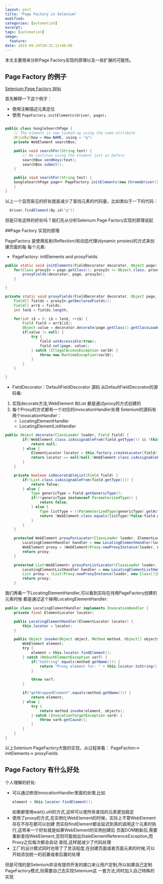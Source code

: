 ```yaml
---
layout: post
title: "Page Factory in Selenium"
modified:
categories: [automation]
excerpt:
tags: [automation]
image:
  feature:
date: 2015-09-24T10:31:11+08:00
---
```


本文主要用来分析Page Factory实现的原理以及一些扩展的可能性。

## Page Factory 的例子
[Selenium Page Factory Wiki](https://code.google.com/p/selenium/wiki/PageFactory)

首先解释一下这个例子：

- 使用注解描述元素定位
- 使用 ```PageFactory.initElements(driver, page);```

```java

public class GoogleSearchPage {
    // The element is now looked up using the name attribute
    @FindBy(how = How.NAME, using = "q")
    private WebElement searchBox;

    public void searchFor(String text) {
        // We continue using the element just as before
        searchBox.sendKeys(text);
        searchBox.submit();
    }

    public void searchFor(String text) {
    GoogleSearchPage page＝ PageFactory.initElements(new ChromeDriver(), GoogleSearchPage.class);
    }
}
```
以上一个显而易见的好处就是减少了查找元素的代码量，比如类似于一下的代码：

```java
  driver.findElement(By.id("q"))
```

但是只有这样的好处吗？我们先从分析Selenium Page Factory实现的原理说起

##Page Factory 实现的原理

PageFactory 是使用反射(Reflection)和动态代理(dynamic proxies)的方式来创建页面的每
每个元素:

- PageFactory: initElements and proxyFields

```java
public static void initElements(FieldDecorator decorator, Object page) {
    for(Class proxyIn = page.getClass(); proxyIn != Object.class; proxyIn = proxyIn.getSuperclass()) {
        proxyFields(decorator, page, proxyIn);
    }

}

private static void proxyFields(FieldDecorator decorator, Object page, Class<?> proxyIn) {
    Field[] fields = proxyIn.getDeclaredFields();
    Field[] arr$ = fields;
    int len$ = fields.length;

    for(int i$ = 0; i$ < len$; ++i$) {
        Field field = arr$[i$];
        Object value = decorator.decorate(page.getClass().getClassLoader(), field);
        if(value != null) {
            try {
                field.setAccessible(true);
                field.set(page, value);
            } catch (IllegalAccessException var10) {
                throw new RuntimeException(var10);
            }
        }
    }

}
```

- FieldDecorator：DefaultFieldDecorator 源码
从DefaultFieldDecorator的源码看:
1. 实现decorate方法,WebElement 和List<WebElement> 都是通过proxy的方式创建的
2. 每个Proxy的方式都有一个对应的invocationHandler处理
   Selenium的源码有两个invocationHandler：
   - LocatingElementHandler
   - LocatingElementListHandler

```java
public Object decorate(ClassLoader loader, Field field) {
        if(!WebElement.class.isAssignableFrom(field.getType()) && !this.isDecoratableList(field)) {
            return null;
        } else {
            ElementLocator locator = this.factory.createLocator(field);
            return locator == null?null:(WebElement.class.isAssignableFrom(field.getType())?this.proxyForLocator(loader, locator):(List.class.isAssignableFrom(field.getType())?this.proxyForListLocator(loader, locator):null));
        }
    }

    private boolean isDecoratableList(Field field) {
        if(!List.class.isAssignableFrom(field.getType())) {
            return false;
        } else {
            Type genericType = field.getGenericType();
            if(!(genericType instanceof ParameterizedType)) {
                return false;
            } else {
                Type listType = ((ParameterizedType)genericType).getActualTypeArguments()[0];
                return !WebElement.class.equals(listType)?false:field.getAnnotation(FindBy.class) != null || field.getAnnotation(FindBys.class) != null || field.getAnnotation(FindAll.class) != null;
            }
        }
    }

    protected WebElement proxyForLocator(ClassLoader loader, ElementLocator locator) {
        LocatingElementHandler handler = new LocatingElementHandler(locator);
        WebElement proxy = (WebElement)Proxy.newProxyInstance(loader, new Class[]{WebElement.class, WrapsElement.class, Locatable.class}, handler);
        return proxy;
    }

    protected List<WebElement> proxyForListLocator(ClassLoader loader, ElementLocator locator) {
        LocatingElementListHandler handler = new LocatingElementListHandler(locator);
        List proxy = (List)Proxy.newProxyInstance(loader, new Class[]{List.class}, handler);
        return proxy;
    }
```

我们再看一下LocatingElementHandler,可以看到实际在待用PageFactory创建的元素时候
都是通过这个掉用LocatingElementHandler:

```java
public class LocatingElementHandler implements InvocationHandler {
    private final ElementLocator locator;

    public LocatingElementHandler(ElementLocator locator) {
        this.locator = locator;
    }

    public Object invoke(Object object, Method method, Object[] objects) throws Throwable {
        WebElement element;
        try {
            element = this.locator.findElement();
        } catch (NoSuchElementException var7) {
            if("toString".equals(method.getName())) {
                return "Proxy element for: " + this.locator.toString();
            }

            throw var7;
        }

        if("getWrappedElement".equals(method.getName())) {
            return element;
        } else {
            try {
                return method.invoke(element, objects);
            } catch (InvocationTargetException var6) {
                throw var6.getCause();
            }
        }
    }
}
```

以上Selenium PageFactory大致的实现，从过程来看：
PageFaction-> initElements-> proxyFields

## Page Factory 有什么好处

个人理解的好处:

* 可以通过修改InvocationHandler里面的处理,比如
  ```java
  element = this.locator.findElement();
  ```
  如果都使用wait().util的方式,这样可以使所有查找的元素更加稳定
*  使用了proxy的方式,在实例化WebElement的时候，实际上不管WebElement存在不存在都可以创建
   而实际findElement都会延迟到真的调用这个元素时执行,这带来一个好处就是如果WebElement的实例创建后
   页面DOM刷新后,需要重新查找WebElement,否则可能抛出StaleElementReferenceException,而Proxy之后每次都会自动
   查找,这样就减少了代码处理
* 工厂的设计模式同时也带了了灵活程度,在创建页面或者页面元素的时候,可以开始添加统一的前置或者后置的处理

但是可惜的是Selenium并没有提供开发的接口来让用户定制,所以如果自己定制PageFactory模式,则需要自己去实现Selenium这
一套方法,同时加入自己特殊的实现
